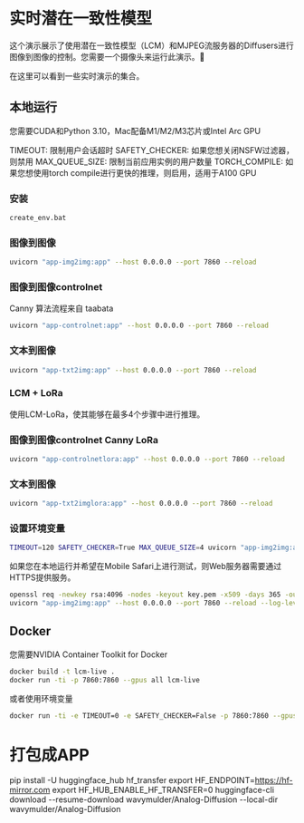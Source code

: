 # 实时潜在一致性模型

这个演示展示了使用潜在一致性模型（LCM）和MJPEG流服务器的Diffusers进行图像到图像的控制。您需要一个摄像头来运行此演示。🤗

在这里可以看到一些实时演示的集合。

## 本地运行

您需要CUDA和Python 3.10，Mac配备M1/M2/M3芯片或Intel Arc GPU

TIMEOUT: 限制用户会话超时
SAFETY_CHECKER: 如果您想关闭NSFW过滤器，则禁用
MAX_QUEUE_SIZE: 限制当前应用实例的用户数量
TORCH_COMPILE: 如果您想使用torch compile进行更快的推理，则启用，适用于A100 GPU

### 安装

```bash
create_env.bat
```

### 图像到图像

```bash
uvicorn "app-img2img:app" --host 0.0.0.0 --port 7860 --reload
```

### 图像到图像controlnet

Canny 算法流程来自 taabata

```bash
uvicorn "app-controlnet:app" --host 0.0.0.0 --port 7860 --reload
```

### 文本到图像

```bash
uvicorn "app-txt2img:app" --host 0.0.0.0 --port 7860 --reload
```

### LCM + LoRa

使用LCM-LoRa，使其能够在最多4个步骤中进行推理。

### 图像到图像controlnet Canny LoRa

```bash
uvicorn "app-controlnetlora:app" --host 0.0.0.0 --port 7860 --reload
```

### 文本到图像

```bash
uvicorn "app-txt2imglora:app" --host 0.0.0.0 --port 7860 --reload
```

### 设置环境变量

```bash
TIMEOUT=120 SAFETY_CHECKER=True MAX_QUEUE_SIZE=4 uvicorn "app-img2img:app" --host 0.0.0.0 --port 7860 --reload
```

如果您在本地运行并希望在Mobile Safari上进行测试，则Web服务器需要通过HTTPS提供服务。

```bash
openssl req -newkey rsa:4096 -nodes -keyout key.pem -x509 -days 365 -out certificate.pem
uvicorn "app-img2img:app" --host 0.0.0.0 --port 7860 --reload --log-level info --ssl-certfile=certificate.pem --ssl-keyfile=key.pem
```

## Docker

您需要NVIDIA Container Toolkit for Docker

```bash
docker build -t lcm-live .
docker run -ti -p 7860:7860 --gpus all lcm-live
```

或者使用环境变量

```bash
docker run -ti -e TIMEOUT=0 -e SAFETY_CHECKER=False -p 7860:7860 --gpus all lcm-live
```

# 打包成APP
pip install -U huggingface_hub hf_transfer
export HF_ENDPOINT=https://hf-mirror.com
export HF_HUB_ENABLE_HF_TRANSFER=0
huggingface-cli download --resume-download wavymulder/Analog-Diffusion --local-dir wavymulder/Analog-Diffusion